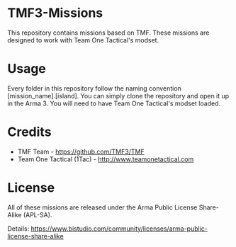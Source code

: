 # TMF3-Missions

This repository contains missions based on TMF. These missions are designed to work with Team One Tactical's modset.

# Usage

Every folder in this repository follow the naming convention [mission_name].[island]. You can simply clone the repository and open it up in the Arma 3. You will need to have Team One Tactical's modset loaded. 

# Credits
- TMF Team - https://github.com/TMF3/TMF
- Team One Tactical (1Tac) - http://www.teamonetactical.com

# License
All of these missions are released under the Arma Public License Share-Alike (APL-SA).

Details: https://www.bistudio.com/community/licenses/arma-public-license-share-alike
